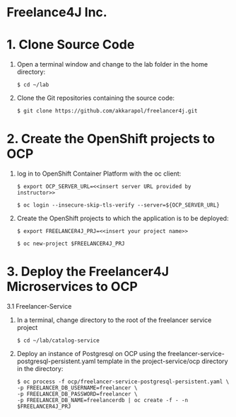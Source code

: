 # Freelance4J Inc.

# 1. Clone Source Code

   1. Open a terminal window and change to the lab folder in the home directory:  

      ```
      $ cd ~/lab 
      ```

   2. Clone the Git repositories containing the source code: 

      ```
      $ git clone https://github.com/akkarapol/freelancer4j.git
      ```

# 2. Create the OpenShift projects to OCP

   1. log in to OpenShift Container Platform with the oc client:
      
      ```
      $ export OCP_SERVER_URL=<<insert server URL provided by instructor>>

      $ oc login --insecure-skip-tls-verify --server=${OCP_SERVER_URL}
      ```
      
   2. Create the OpenShift projects to which the application is to be deployed:
  
      ```
      $ export FREELANCER4J_PRJ=<<insert your project name>>

      $ oc new-project $FREELANCER4J_PRJ
      ```
   
 # 3. Deploy the Freelancer4J Microservices to OCP
 
  3.1 Freelancer-Service  
          
  1. In a terminal, change directory to the root of the freelancer service project   
         
     ```          
     $ cd ~/lab/catalog-service          
     ```
          
  2. Deploy an instance of Postgresql on OCP using the freelancer-service-postgresql-persistent.yaml template in the project-service/ocp directory in the directory:
         
     ``` 
     $ oc process -f ocp/freelancer-service-postgresql-persistent.yaml \ 
     -p FREELANCER_DB_USERNAME=freelancer \ 
     -p FREELANCER_DB_PASSWORD=freelancer \ 
     -p FREELANCER_DB_NAME=freelancerdb | oc create -f - -n $FREELANCER4J_PRJ
     ```
